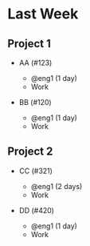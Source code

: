 # Last Week

## Project 1

- AA (#123)
  - @eng1 (1 day)
  - Work

- BB (#120)
  - @eng1 (1 day)
  - Work

## Project 2

- CC (#321)
  - @eng1 (2 days)
  - Work

- DD (#420)
  - @eng1 (1 day)
  - Work
